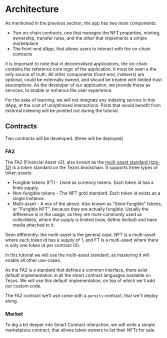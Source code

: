 # Architecture

As mentioned in the previous section, the app has two main components:&#x20;

* Two on-chain contracts, one that manages the NFT properties, minting, ownership, transfer rules, and the other that implements a simple marketplace
* The front-end dApp, that allows users to interact with the on-chain contracts

It is important to note that in decentralised applications, the on-chain contains the reference core logic of the application. It must be seen a the only source of truth. All other components (front-end, indexers) are optional, could be externally owned, and should be treated with limited trust assumptions. As the developer of our application, we provide these as services, to enable or enhance the user experience.&#x20;

For the sake of learning, we will not integrate any indexing service in this dApp, at the cost of unoptimised interactions. Parts that would benefit from external indexing will be pointed out during the tutorial.&#x20;

## Contracts

Two contracts will be developed. (three will be deployed)

### FA2

The FA2 (Financial Asset v2), also known as the [multi-asset standard (tzip-12)](https://tzip.tezosagora.org/proposal/tzip-12/) is a token standard on the Tezos blockchain. It supports three types of token assets:

* Fungible tokens (FT) - Used as currency tokens. Each token id has a finite supply.
* Non-fungible tokens - The NFT gold standard. Each token id exists as a single instance.
* Multi-asset - A mix of the above. Also known as "Semi-fungible" tokens, or "Fungible NFT", because they are actually fungible. Usually the difference is in the usage, as they are more commonly used as collectibles, where the supply is limited (now, define _limited_) and have media attached to it.&#x20;

Seen differently: the multi-asset is the general case, NFT is a multi-asset where each token id has a supply of 1, and FT is a multi-asset where there is only one token id per contract (0).

In this tutorial we will use the multi-asset standard, as mastering it will enable all other use-cases.

As the FA2 is a standard that defines a common interface, there exist default implementation in all the smart contract languages available on Tezos. We will use this default implementation, on top of which we'll add our custom code.

The FA2 contract we'll use come with a `permits` contract, that we'll deploy along.

### Market

To dig a bit deeper into Smart Contract interaction, we will write a simple marketplace contract, that allows token owners to list their NFTs for sale.&#x20;
